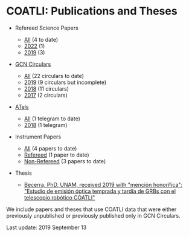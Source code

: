 # COATLI: Publications and Theses

* Refereed Science Papers

  * [All](http://bit.ly/2kzaZ88) (4 to date)
  * [2022](https://bit.ly/3Mxg0WW) (1)
  * [2019](http://bit.ly/2keja9u) (3)

* [GCN Circulars](https://gcn.gsfc.nasa.gov/gcn3_circulars.html)
 
  * [All](http://bit.ly/2mhujY1) (22 circulars to date)
  * [2019](http://bit.ly/2lOrIEw) (9 circulars but incomplete)
  * [2018](http://bit.ly/2maMHkZ) (11 circulars)
  * [2017](http://bit.ly/2m8wVqO) (2 circulars)
  
* [ATels](http://www.astronomerstelegram.org)

  * [All](http://bit.ly/2mhwJpt) (1 telegram to date)
  * [2018](http://bit.ly/2kIHksU) (1 telegram)
  
* Instrument Papers

  * [All](http://bit.ly/2mdO2rj) (4 papers to date)
  * [Refereed](http://bit.ly/2lQwMbt) (1 paper to date)
  * [Non-Refereed](http://bit.ly/2kejsx6) (3 papers to date)

* Thesis

  * [Becerra, PhD, UNAM, received 2019 with "mención honorífica": "Estudio de 
  emisión óptica temprada y tardía de GRBs con el telescopio robótico COATLI"](132.248.9.195/ptd2019/marzo/0787134/Index.html)

We include papers and theses that use COATLI data that were either
previously unpublished or previously published only in GCN Circulars.

Last update: 2019 September 13
